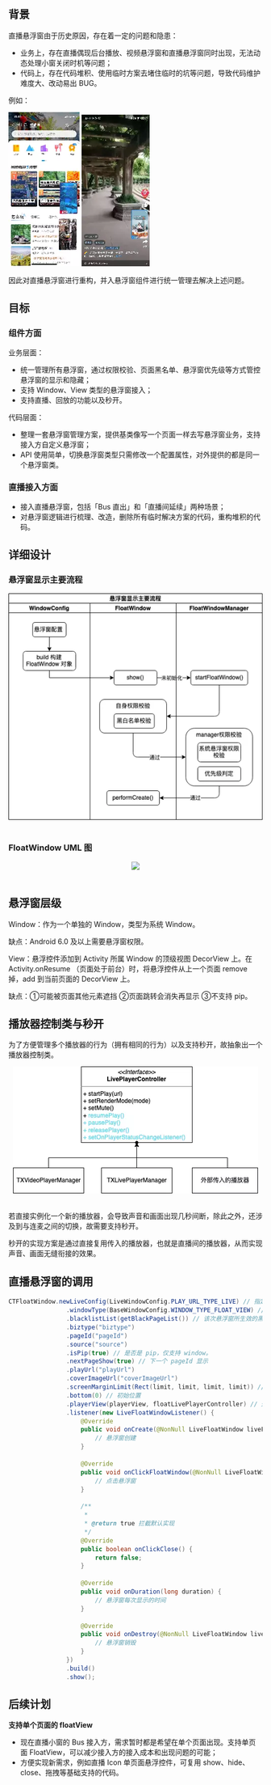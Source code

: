 

## 背景

直播悬浮窗由于历史原因，存在着一定的问题和隐患：

- 业务上，存在直播偶现后台播放、视频悬浮窗和直播悬浮窗同时出现，无法动态处理小窗关闭时机等问题；
- 代码上，存在代码堆积、使用临时方案去堵住临时的坑等问题，导致代码维护难度大、改动易出 BUG。

例如：

<img src ="../pictures//悬浮窗问题示例1.webp"/> <img src ="../pictures//悬浮窗问题示例2.webp"/>

因此对直播悬浮窗进行重构，并入悬浮窗组件进行统一管理去解决上述问题。

## 目标

### 组件方面

业务层面：

- 统一管理所有悬浮窗，通过权限校验、页面黑名单、悬浮窗优先级等方式管控悬浮窗的显示和隐藏；
- 支持 Window、View 类型的悬浮窗接入；
- 支持直播、回放的功能以及秒开。

代码层面：

- 整理一套悬浮窗管理方案，提供基类像写一个页面一样去写悬浮窗业务，支持接入方自定义悬浮窗；
- API 使用简单，切换悬浮窗类型只需修改一个配置属性，对外提供的都是同一个悬浮窗类。

### 直播接入方面

- 接入直播悬浮窗，包括「Bus 直出」和「直播间延续」两种场景；
- 对悬浮窗逻辑进行梳理、改造，删除所有临时解决方案的代码，重构堆积的代码。

## 详细设计

### 悬浮窗显示主要流程

<div align ="center"> <img src ="../pictures//悬浮窗显示主要流程.webp"/> </div><br>

### FloatWindow UML 图

<div align ="center"> <img src ="../pictures//FloatWindowUML图.webp"/> </div><br>

## 悬浮窗层级

Window：作为一个单独的 Window，类型为系统 Window。

缺点：Android 6.0 及以上需要悬浮窗权限。

View：悬浮控件添加到 Activity 所属 Window 的顶级视图 DecorView 上。在 Activity.onResume
（页面处于前台）时，将悬浮控件从上一个页面 remove 掉，add 到当前页面的 DecorView 上。

缺点：①可能被页面其他元素遮挡 ②页面跳转会消失再显示 ③不支持 pip。

## 播放器控制类与秒开

为了方便管理多个播放器的行为（拥有相同的行为）以及支持秒开，故抽象出一个播放器控制类。

<div align ="center"> <img src ="../pictures//播放器控制类.webp"/> </div><br>

若直接实例化一个新的播放器，会导致声音和画面出现几秒间断，除此之外，还涉及到与连麦之间的切换，故需要支持秒开。

秒开的实现方案是通过直接复用传入的播放器，也就是直播间的播放器，从而实现声音、画面无缝衔接的效果。

## 直播悬浮窗的调用

```java
CTFloatWindow.newLiveConfig(LiveWindowConfig.PLAY_URL_TYPE_LIVE) // 指定直播还是回放
                .windowType(BaseWindowConfig.WINDOW_TYPE_FLOAT_VIEW) // 指定是 window 还是 view
                .blacklistList(getBlackPageList()) // 该次悬浮窗所生效的黑名单
                .biztype("biztype")
                .pageId("pageId")
                .source("source")
                .isPip(true) // 是否是 pip，仅支持 window。
                .nextPageShow(true) // 下一个 pageId 显示
                .playUrl("playUrl")
                .coverImageUrl("coverImageUrl")
                .screenMarginLimit(Rect(limit, limit, limit, limit)) // 吸边时距离屏幕的边距
                .bottom(0) // 初始位置
                .playerView(playerView, floatLivePlayerController) // 通过复用播放器的方式，实现秒开。
                .listener(new LiveFloatWindowListener() {
                    @Override
                    public void onCreate(@NonNull LiveFloatWindow liveFloatWindow) {
                        // 悬浮窗创建
                    }
                     
                    @Override
                    public void onClickFloatWindow(@NonNull LiveFloatWindow liveFloatWindow) {
                        // 点击悬浮窗
                    }
 
                    /**
                     *
                     * @return true 拦截默认实现
                     */
                    @Override
                    public boolean onClickClose() {
                        return false;
                    }
 
                    @Override
                    public void onDuration(long duration) {
                        // 悬浮窗每次显示的时间
                    }
 
                    @Override
                    public void onDestroy(@NonNull LiveFloatWindow liveFloatWindow) {
                        // 悬浮窗销毁
                    }
                })
                .build()
                .show();
```

## 后续计划

**支持单个页面的 floatView**

- 现在直播小窗的 Bus 接入方，需求暂时都是希望在单个页面出现。支持单页面 FloatView，可以减少接入方的接入成本和出现问题的可能；
- 方便实现新需求，例如直播 Icon 单页面悬浮控件，可复用 show、hide、close、拖拽等基础支持的代码。